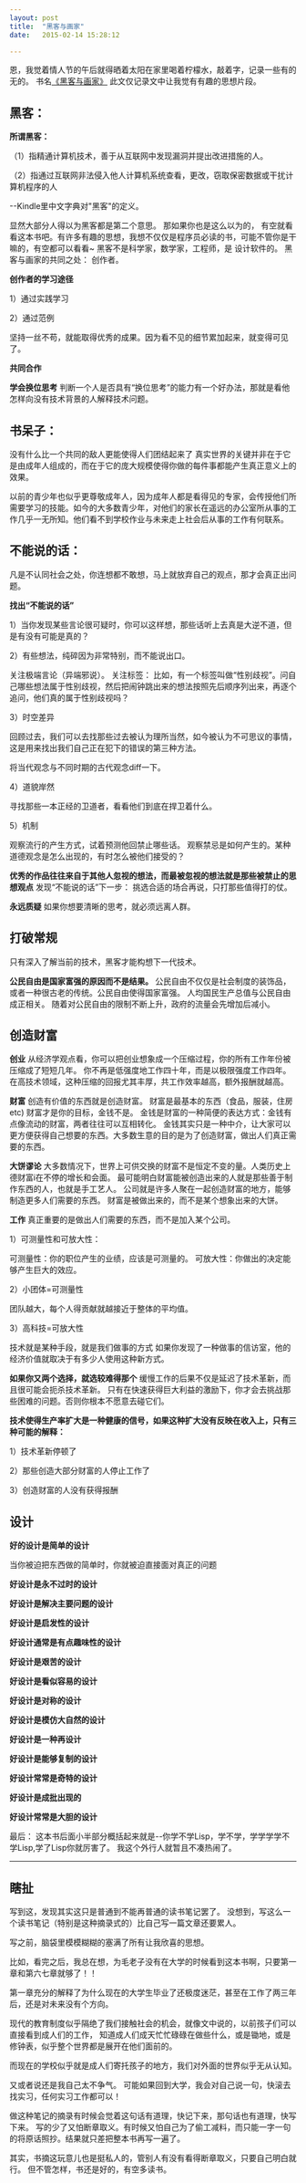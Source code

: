```yaml
---
layout: post
title:  "黑客与画家"
date:   2015-02-14 15:28:12

---
```

恩，我觉着情人节的午后就得晒着太阳在家里喝着柠檬水，敲着字，记录一些有的无的。 
书名[《黑客与画家》](http://book.douban.com/subject/6021440/)
此文仅记录文中让我觉有有趣的思想片段。

## 黑客：

**所谓黑客：**

（1）指精通计算机技术，善于从互联网中发现漏洞并提出改进措施的人。
 
（2）指通过互联网非法侵入他人计算机系统查看，更改，窃取保密数据或干扰计算机程序的人

--Kindle里中文字典对"黑客"的定义。

显然大部分人得以为黑客都是第二个意思。 那如果你也是这么以为的， 有空就看看这本书吧。有许多有趣的思想，我想不仅仅是程序员必读的书，可能不管你是干嘛的，有空都可以看看~
黑客不是科学家，数学家，工程师，是 设计软件的。
黑客与画家的共同之处： 创作者。 

**创作者的学习途径**

1）通过实践学习

2）通过范例

坚持一丝不苟，就能取得优秀的成果。因为看不见的细节累加起来，就变得可见了。

**共同合作**

**学会换位思考**
判断一个人是否具有“换位思考”的能力有一个好办法，那就是看他怎样向没有技术背景的人解释技术问题。

## 书呆子：

没有什么比一个共同的敌人更能使得人们团结起来了
真实世界的关键并非在于它是由成年人组成的，而在于它的庞大规模使得你做的每件事都能产生真正意义上的效果。

以前的青少年也似乎更尊敬成年人，因为成年人都是看得见的专家，会传授他们所需要学习的技能。如今的大多数青少年，对他们的家长在遥远的办公室所从事的工作几乎一无所知。他们看不到学校作业与未来走上社会后从事的工作有何联系。 

## 不能说的话：
凡是不认同社会之处，你连想都不敢想，马上就放弃自己的观点，那才会真正出问题。

**找出“不能说的话”**

1）当你发现某些言论很可疑时，你可以这样想，那些话听上去真是大逆不道，但是有没有可能是真的？ 

2）有些想法，纯碎因为非常特别，而不能说出口。

关注极端言论（异端邪说）。
关注标签： 比如，有一个标签叫做“性别歧视”。问自己哪些想法属于性别歧视，然后把闹钟跳出来的想法按照先后顺序列出来，再逐个追问，他们真的属于性别歧视吗？ 

3）时空差异

回顾过去，我们可以去找那些过去被认为理所当然，如今被认为不可思议的事情，这是用来找出我们自己正在犯下的错误的第三种方法。

将当代观念与不同时期的古代观念diff一下。

4）道貌岸然

寻找那些一本正经的卫道者，看看他们到底在捍卫着什么。 

5）机制

观察流行的产生方式，试着预测他回禁止哪些话。
观察禁忌是如何产生的。某种道德观念是怎么出现的，有时怎么被他们接受的？ 

**优秀的作品往往来自于其他人忽视的想法，而最被忽视的想法就是那些被禁止的思想观点**
发现“不能说的话”下一步：
挑选合适的场合再说，只打那些值得打的仗。

**永远质疑**
如果你想要清晰的思考，就必须远离人群。

## 打破常规
只有深入了解当前的技术，黑客才能构想下一代技术。

**公民自由是国家富强的原因而不是结果。**
公民自由不仅仅是社会制度的装饰品，或者一种很古老的传统。公民自由使得国家富强。
人均国民生产总值与公民自由成正相关。
随着对公民自由的限制不断上升，政府的流量会先增加后减小。

## 创造财富
**创业**
从经济学观点看，你可以把创业想象成一个压缩过程，你的所有工作年份被压缩成了短短几年。 你不再是低强度地工作四十年，而是以极限强度工作四年。在高技术领域，这种压缩的回报尤其丰厚，共工作效率越高，额外报酬就越高。

**财富** 
创造有价值的东西就是创造财富。 
财富是最基本的东西（食品，服装，住房etc) 
财富才是你的目标，金钱不是。 
金钱是财富的一种简便的表达方式：金钱有点像流动的财富，两者往往可以互相转化。 
金钱其实只是一种中介，让大家可以更方便获得自己想要的东西。大多数生意的目的是为了创造财富，做出人们真正需要的东西。 

**大饼谬论**
大多数情况下，世界上可供交换的财富不是恒定不变的量。人类历史上德财富i在不停的增长和会面。
最可能明白财富能被创造出来的人就是那些善于制作东西的人，也就是手工艺人。
公司就是许多人聚在一起创造财富的地方，能够制造更多人们需要的东西。 
财富是被做出来的，而不是某个想象出来的大饼。

**工作**
真正重要的是做出人们需要的东西，而不是加入某个公司。
 
1）可测量性和可放大性： 

可测量性：你的职位产生的业绩，应该是可测量的。 
可放大性：你做出的决定能够产生巨大的效应。

2）小团体=可测量性

团队越大，每个人得贡献就越接近于整体的平均值。

3）高科技=可放大性

技术就是某种手段，就是我们做事的方式
如果你发现了一种做事的信访室，他的经济价值就取决于有多少人使用这种新方式。

**如果你又两个选择，就选较难得那个**
缓慢工作的后果不仅是延迟了技术革新，而且很可能会扼杀技术革新。 
只有在快速获得巨大利益的激励下，你才会去挑战那些困难的问题。否则你根本不愿意去碰它们。

**技术使得生产率扩大是一种健康的信号，如果这种扩大没有反映在收入上，只有三种可能的解释：**

1）技术革新停顿了

2）那些创造大部分财富的人停止工作了

3）创造财富的人没有获得报酬

## 设计

**好的设计是简单的设计**

当你被迫把东西做的简单时，你就被迫直接面对真正的问题

**好设计是永不过时的设计**

**好设计是解决主要问题的设计**

**好设计是启发性的设计**

**好设计通常是有点趣味性的设计**

**好设计是艰苦的设计**

**好设计是看似容易的设计**

**好设计是对称的设计**

**好设计是模仿大自然的设计**

**好设计是一种再设计**

**好设计是能够复制的设计**

**好设计常常是奇特的设计**

**好设计是成批出现的**

**好设计常常是大胆的设计**

最后： 
这本书后面小半部分概括起来就是--你学不学Lisp，学不学，学学学学不学Lisp,学了Lisp你就厉害了。
我这个外行人就暂且不凑热闹了。

*****

## 瞎扯
写到这，发现其实这只是普通到不能再普通的读书笔记罢了。 没想到，写这么一个读书笔记（特别是这种摘录式的）比自己写一篇文章还要累人。 

写之前，脑袋里模模糊糊的塞满了所有让我欣喜的思想。 

比如，看完之后，我总在想，为毛老子没有在大学的时候看到这本书啊，只要第一章和第六七章就够了！！

第一章充分的解释了为什么现在的大学生毕业了还极度迷茫，甚至在工作了两三年后，还是对未来没有个方向。 

现代的教育制度似乎隔绝了我们接触社会的机会，就像文中说的，以前孩子们可以直接看到成人们的工作， 知道成人们成天忙忙碌碌在做些什么，或是锄地，或是修钟表，似乎整个世界都是展开在他们面前的。 

而现在的学校似乎就是成人们寄托孩子的地方，我们对外面的世界似乎无从认知。

又或者说还是我自己太不争气。 可能如果回到大学，我会对自己说一句，快滚去找实习，任何实习工作都可以！ 

做这种笔记的摘录有时候会觉着这句话有道理，快记下来，那句话也有道理，快写下来。 写的少了又怕断章取义。有时候又怕自己为了偷工减料，而只能一字一句的将原话照抄。结果就只差把整本书再写一遍了。 

其实，书摘这玩意儿也是挺私人的，管别人有没有看得断章取义，只要自己明白就行。
但不管怎样，书还是好的，有空多读书。

